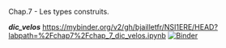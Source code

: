 Chap.7 - Les types construits.

***dic_velos***
https://mybinder.org/v2/gh/bjailletfr/NSI1ERE/HEAD?labpath=%2Fchap7%2Fchap_7_dic_velos.ipynb
[![Binder](https://mybinder.org/badge_logo.svg)](https://mybinder.org/v2/gh/bjailletfr/NSI1ERE/HEAD?labpath=%2Fchap7%2Fchap_7_dic_velos.ipynb)

